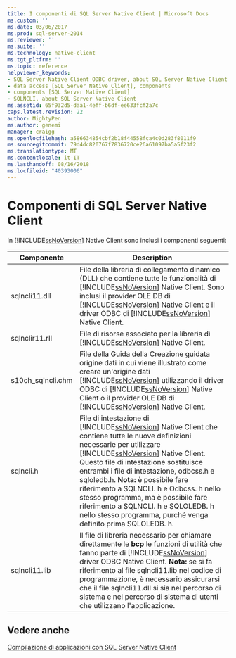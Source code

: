 ```yaml
---
title: I componenti di SQL Server Native Client | Microsoft Docs
ms.custom: ''
ms.date: 03/06/2017
ms.prod: sql-server-2014
ms.reviewer: ''
ms.suite: ''
ms.technology: native-client
ms.tgt_pltfrm: ''
ms.topic: reference
helpviewer_keywords:
- SQL Server Native Client ODBC driver, about SQL Server Native Client ODBC driver
- data access [SQL Server Native Client], components
- components [SQL Server Native Client]
- SQLNCLI, about SQL Server Native Client
ms.assetid: 65f932d5-daa1-4eff-b6df-ee633fcf2a7c
caps.latest.revision: 22
author: MightyPen
ms.author: genemi
manager: craigg
ms.openlocfilehash: a586634854cbf2b18f44558fca4c0d283f8011f9
ms.sourcegitcommit: 79d4dc820767f7836720ce26a61097ba5a5f23f2
ms.translationtype: MT
ms.contentlocale: it-IT
ms.lasthandoff: 08/16/2018
ms.locfileid: "40393006"
---
```

# <a name="components-of-sql-server-native-client"></a>Componenti di SQL Server Native Client
  In [!INCLUDE[ssNoVersion](../../../includes/ssnoversion-md.md)] Native Client sono inclusi i componenti seguenti:  
  
|Componente|Description|  
|---------------|-----------------|  
|sqlncli11.dll|File della libreria di collegamento dinamico (DLL) che contiene tutte le funzionalità di [!INCLUDE[ssNoVersion](../../../includes/ssnoversion-md.md)] Native Client. Sono inclusi il provider OLE DB di [!INCLUDE[ssNoVersion](../../../includes/ssnoversion-md.md)] Native Client e il driver ODBC di [!INCLUDE[ssNoVersion](../../../includes/ssnoversion-md.md)] Native Client.|  
|sqlnclir11.rll|File di risorse associato per la libreria di [!INCLUDE[ssNoVersion](../../../includes/ssnoversion-md.md)] Native Client.|  
|s10ch_sqlncli.chm|File della Guida della Creazione guidata origine dati in cui viene illustrato come creare un'origine dati [!INCLUDE[ssNoVersion](../../../includes/ssnoversion-md.md)] utilizzando il driver ODBC di [!INCLUDE[ssNoVersion](../../../includes/ssnoversion-md.md)] Native Client o il provider OLE DB di [!INCLUDE[ssNoVersion](../../../includes/ssnoversion-md.md)] Native Client.|  
|sqlncli.h|File di intestazione di [!INCLUDE[ssNoVersion](../../../includes/ssnoversion-md.md)] Native Client che contiene tutte le nuove definizioni necessarie per utilizzare [!INCLUDE[ssNoVersion](../../../includes/ssnoversion-md.md)] Native Client. Questo file di intestazione sostituisce entrambi i file di intestazione, odbcss.h e sqloledb.h. **Nota:** è possibile fare riferimento a SQLNCLI. h e Odbcss. h nello stesso programma, ma è possibile fare riferimento a SQLNCLI. h e SQLOLEDB. h nello stesso programma, purché venga definito prima SQLOLEDB. h.|  
|sqlncli11.lib|Il file di libreria necessario per chiamare direttamente le **bcp** le funzioni di utilità che fanno parte di [!INCLUDE[ssNoVersion](../../../includes/ssnoversion-md.md)] driver ODBC Native Client. **Nota:** se si fa riferimento al file sqlncli11.lib nel codice di programmazione, è necessario assicurarsi che il file sqlncli11.dll si sia nel percorso di sistema e nel percorso di sistema di utenti che utilizzano l'applicazione.|  
  
## <a name="see-also"></a>Vedere anche  
 [Compilazione di applicazioni con SQL Server Native Client](building-applications-with-sql-server-native-client.md)  
  
  
